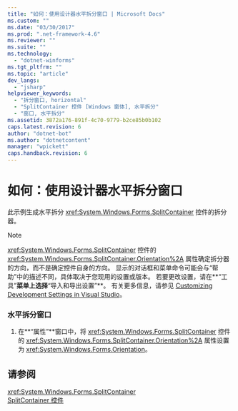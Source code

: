 ```yaml
---
title: "如何：使用设计器水平拆分窗口 | Microsoft Docs"
ms.custom: ""
ms.date: "03/30/2017"
ms.prod: ".net-framework-4.6"
ms.reviewer: ""
ms.suite: ""
ms.technology: 
  - "dotnet-winforms"
ms.tgt_pltfrm: ""
ms.topic: "article"
dev_langs: 
  - "jsharp"
helpviewer_keywords: 
  - "拆分窗口, horizontal"
  - "SplitContainer 控件 [Windows 窗体], 水平拆分"
  - "窗口, 水平拆分"
ms.assetid: 3872a176-891f-4c70-9779-b2ce85b0b102
caps.latest.revision: 6
author: "dotnet-bot"
ms.author: "dotnetcontent"
manager: "wpickett"
caps.handback.revision: 6
---
```

# 如何：使用设计器水平拆分窗口
此示例生成水平拆分 <xref:System.Windows.Forms.SplitContainer> 控件的拆分器。  
  
> [!NOTE]
>  <xref:System.Windows.Forms.SplitContainer> 控件的 <xref:System.Windows.Forms.SplitContainer.Orientation%2A> 属性确定拆分器的方向，而不是确定控件自身的方向。  显示的对话框和菜单命令可能会与“帮助”中的描述不同，具体取决于您现用的设置或版本。  若要更改设置，请在**“工具”**菜单上选择**“导入和导出设置”**。  有关更多信息，请参见 [Customizing Development Settings in Visual Studio](http://msdn.microsoft.com/zh-cn/22c4debb-4e31-47a8-8f19-16f328d7dcd3)。  
  
### 水平拆分窗口  
  
1.  在**“属性”**窗口中，将 <xref:System.Windows.Forms.SplitContainer> 控件的 <xref:System.Windows.Forms.SplitContainer.Orientation%2A> 属性设置为 <xref:System.Windows.Forms.Orientation>。  
  
## 请参阅  
 <xref:System.Windows.Forms.SplitContainer>   
 [SplitContainer 控件](../../../../docs/framework/winforms/controls/splitcontainer-control-windows-forms.md)